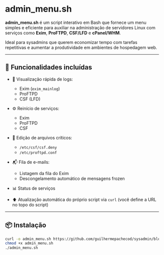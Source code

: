 # admin_menu.sh

**admin_menu.sh** é um script interativo em Bash que fornece um menu simples e eficiente para auxiliar na administração de servidores Linux com serviços como **Exim**, **ProFTPD**, **CSF/LFD** e **cPanel/WHM**.

Ideal para sysadmins que querem economizar tempo com tarefas repetitivas e aumentar a produtividade em ambientes de hospedagem web.

---

## 🧰 Funcionalidades incluídas

- 📄 Visualização rápida de logs:
  - Exim (`exim_mainlog`)
  - ProFTPD
  - CSF (LFD)

- ⚙️ Reinício de serviços:
  - Exim
  - ProFTPD
  - CSF

- 📝 Edição de arquivos críticos:
  - `/etc/csf/csf.deny`
  - `/etc/proftpd.conf`

- 📬 Fila de e-mails:
  - Listagem da fila do Exim
  - Descongelamento automático de mensagens frozen

- 📊 Status de serviços

- ⬆️ Atualização automática do próprio script via `curl` (você define a URL no topo do script)

---

## 📦 Instalação

```bash
curl -o admin_menu.sh https://github.com/guilhermepachecod/sysadmin/blob/main/admin_menu.sh
chmod +x admin_menu.sh
./admin_menu.sh
